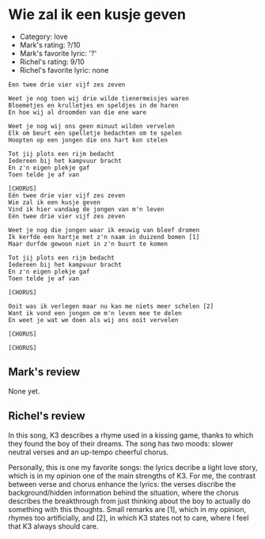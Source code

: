 # Wie zal ik een kusje geven

 * Category: love
 * Mark's rating: ?/10
 * Mark's  favorite lyric: '?'
 * Richel's rating: 9/10
 * Richel's favorite lyric: none

```
Een twee drie vier vijf zes zeven

Weet je nog toen wij drie wilde tienermeisjes waren
Bloemetjes en krulletjes en speldjes in de haren
En hoe wij al droomden van die ene ware

Weet je nog wij ons geen minuut wilden vervelen
Elk om beurt een spelletje bedachten om te spelen
Hoopten op een jongen die ons hart kon stelen

Tot jij plots een rijm bedacht
Iedereen bij het kampvuur bracht
En z'n eigen plekje gaf
Toen telde je af van

[CHORUS]
Eén twee drie vier vijf zes zeven
Wie zal ik een kusje geven
Vind ik hier vandaag de jongen van m'n leven
Eén twee drie vier vijf zes zeven

Weet je nog die jongen waar ik eeuwig van bleef dromen
Ik kerfde een hartje met z'n naam in duizend bomen [1]
Maar durfde gewoon niet in z'n buurt te komen

Tot jij plots een rijm bedacht
Iedereen bij het kampvuur bracht
En z'n eigen plekje gaf
Toen telde je af van

[CHORUS]

Ooit was ik verlegen maar nu kan me niets meer schelen [2]
Want ik vond een jongen om m'n leven mee te delen
En weet je wat we doen als wij ons ooit vervelen

[CHORUS]

[CHORUS]
```

## Mark's review

None yet.

## Richel's review

In this song, K3 describes a rhyme used in a kissing game, thanks to
which they found the boy of their dreams. The song has two moods: slower
neutral verses and an up-tempo cheerful chorus.

Personally, this is one my favorite songs: the lyrics decribe a light
love story, which is in my opinion one of the main strengths of K3. For
me, the contrast between verse and chorus enhance the lyrics: the verses
discribe the background/hidden information behind the situation, where
the chorus describes the breakthrough from just thinking about the boy
to actually do something with this thoughts. Small remarks are [1],
which in my opinion, rhymes too artificially, and [2], in which K3
states not to care, where I feel that K3 always should care.